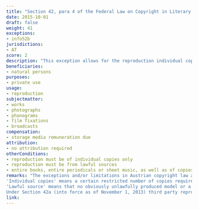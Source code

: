 ```yaml
---
title: "Section 42, para 4 of the Federal Law on Copyright in Literary and Artistic Works and Related Rights"
date: 2015-10-01
draft: false
weight: 41
exceptions:
- info52b
jurisdictions:
- AT
score: 2
description: "This exception allows for the reproduction individual copies of a work by a natural person for private use and not for direct or indirect commercial purposes. Reproduction made using an unlawful source or for the purpose of making the work accessible to the public does not fall under this exemption." 
beneficiaries:
- natural persons
purposes: 
- private use
usage:
- reproduction 
subjectmatter:
- works
- photographs
- phonograms
- film fixations
- broadcasts
compensation:
- storage media remuneration due
attribution: 
- no attribution required
otherConditions: 
- reproduction must be of individual copies only
- reproduction must be from lawful sources
- entire books, entire periodicals or sheet music, as well as of copies thereof must not be reproduces, unless copies are made by way of transcription or books and periodicals are unpublished or out-of-print.
remarks: "The exceptions and/or limitations in Austrian copyright law are formulated as 'free uses' of works and other subject matter. The personal use exception applies to photographs (§74(7)), performances (§71(1)), phonograms (§76(4)), broadcasts (§76a(3)). As per Section 40d (1), Section 42 does not apply to computer programs and under Section 40h (1), it does not apply to database works. However, any natural person may make individual copies of a database work, the elements of which are not individually accessible by electronic means, for private use and neither for direct nor indirect commercial purposes.<br /><br />
'Individual copies' means a certain restricted number of copies required by the nature and purpose of the 'own use'. The exact number is unclear both in cases of 'own' use and 'personal' use (see OGH 4 Ob 94/92 – Null-Nummer II) and must be established on a case-by-case basis.<br /><br />
'Lawful source' means that no obviously unlawfully produced model or a model which has been unlawfully made available to the public has been used for copying.<br /><br />
Under Section 42a (into force as of November 1, 2013) third party reproduction is also permitted by digital means against remuneration."
link: 
---
```

